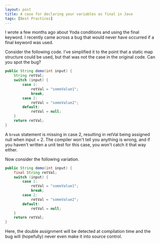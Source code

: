 ```yaml
---
layout: post
title: A case for declaring your variables as final in Java
tags: [Best Practices]
---
```


I wrote a few months ago about Yoda conditions and using the final keyword. I recently came across a bug that would never have occurred if a final keyword was used.

Consider the following code. I've simplified it to the point that a static map structure could be used, but that was not the case in the original code. Can you spot the bug?

```java
public String demo(int input) {
    String retVal;
    switch (input) {
        case 1:
            retVal = "someValue1";
            break;
        case 2:
            retVal = "someValue2";
        default:
            retVal = null;
    }
    return retVal;
}
```

A `break` statement is missing in case 2, resulting in retVal being assigned null when input = 2. The compiler won't tell you anything is wrong, and if you haven't written a unit test for this case, you won't catch it that way either.

Now consider the following variation.

```java
public String demo(int input) {
    final String retVal;
    switch (input) {
        case 1:
            retVal = "someValue1";
            break;
        case 2:
            retVal = "someValue2";
        default:
            retVal = null;
    }
    return retVal;
}
```

Here, the double assignment will be detected at compilation time and the bug will (hopefully) never even make it into source control.
